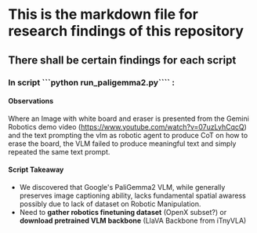 # This is the markdown file for research findings of this repository
## There shall be certain findings for each script
### In script ```python run_paligemma2.py```` :

#### Observations
Where an Image with white board and eraser is presented from the Gemini Robotics demo video (https://www.youtube.com/watch?v=07uzLyhCqcQ) and the text prompting the vlm as robotic agent to produce CoT on how to erase the board, the VLM failed to produce meaningful text and simply repeated the same text prompt.

#### Script Takeaway
- We discovered that Google's PaliGemma2 VLM, while generally preserves image captioning ability, lacks fundamental spatial awaress possibly due to lack of dataset on Robotic Manipulation.
- Need to **gather robotics finetuning dataset** (OpenX subset?) or **download pretrained VLM backbone** (LlaVA Backbone from iTnyVLA)